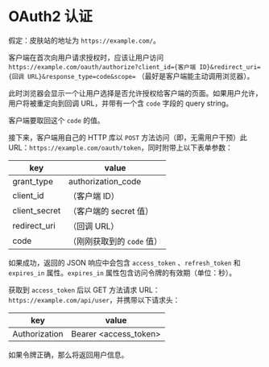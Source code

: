 # OAuth2 认证

假定：皮肤站的地址为 `https://example.com/`。

客户端在首次向用户请求授权时，应该让用户访问 `https://example.com/oauth/authorize?client_id={客户端 ID}&redirect_uri={回调 URL}&response_type=code&scope=` （最好是客户端能主动调用浏览器）。

此时浏览器会显示一个让用户选择是否允许授权给客户端的页面。如果用户允许，用户将被重定向到回调 URL，并带有一个含 `code` 字段的 query string。

客户端要取回这个 `code` 的值。

接下来，客户端用自己的 HTTP 库以 `POST` 方法访问（即，无需用户干预）此 URL：`https://example.com/oauth/token`，同时附带上以下表单参数：

|key|value|
|-|-|
|grant_type|authorization_code|
|client_id|（客户端 ID）|
|client_secret|（客户端的 secret 值）|
|redirect_uri|（回调 URL）|
|code|（刚刚获取到的 `code` 值）|

如果成功，返回的 JSON 响应中会包含 `access_token` 、`refresh_token` 和 `expires_in` 属性。`expires_in` 属性包含访问令牌的有效期（单位：秒）。

获取到 `access_token` 后以 GET 方法请求 URL：`https://example.com/api/user`，并携带以下请求头：

|key|value|
|-|-|
|Authorization|Bearer <access_token>|

如果令牌正确，那么将返回用户信息。
